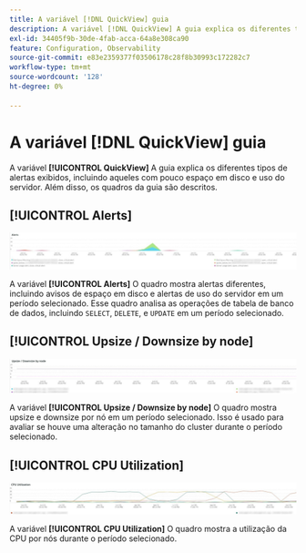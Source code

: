 ```yaml
---
title: A variável [!DNL QuickView] guia
description: A variável [!DNL QuickView] A guia explica os diferentes tipos de alertas exibidos, incluindo aqueles com pouco espaço em disco e uso do servidor.
exl-id: 34405f9b-30de-4fab-acca-64a8e308ca90
feature: Configuration, Observability
source-git-commit: e83e2359377f03506178c28f8b30993c172282c7
workflow-type: tm+mt
source-wordcount: '128'
ht-degree: 0%

---
```


# A variável [!DNL QuickView] guia

A variável **[!UICONTROL QuickView]** A guia explica os diferentes tipos de alertas exibidos, incluindo aqueles com pouco espaço em disco e uso do servidor. Além disso, os quadros da guia são descritos.

## [!UICONTROL Alerts]

![Alertas](../../assets/tools/observation-for-adobe-commerce/quickview_alerts.jpg)

A variável **[!UICONTROL Alerts]** O quadro mostra alertas diferentes, incluindo avisos de espaço em disco e alertas de uso do servidor em um período selecionado. Esse quadro analisa as operações de tabela de banco de dados, incluindo `SELECT`, `DELETE`, e `UPDATE` em um período selecionado.

## [!UICONTROL Upsize / Downsize by node]

![Upsize/Downsize por nó](../../assets/tools/observation-for-adobe-commerce/quickview_upsize_by_node.jpg)

A variável **[!UICONTROL Upsize / Downsize by node]** O quadro mostra upsize e downsize por nó em um período selecionado. Isso é usado para avaliar se houve uma alteração no tamanho do cluster durante o período selecionado.

## [!UICONTROL CPU Utilization]

![Utilização da CPU](../../assets/tools/observation-for-adobe-commerce/quickview_cpu.jpg)

A variável **[!UICONTROL CPU Utilization]** O quadro mostra a utilização da CPU por nós durante o período selecionado.
